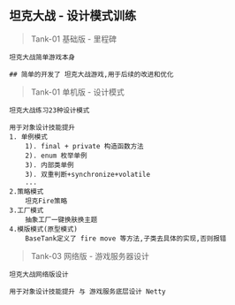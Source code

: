 ## 坦克大战 - 设计模式训练



> Tank-01 基础版 - 里程碑

```
坦克大战简单游戏本身

## 简单的开发了 坦克大战游戏,用于后续的改进和优化
```



> Tank-01 单机版 - 设计模式

```
坦克大战练习23种设计模式

用于对象设计技能提升
1. 单例模式
	1). final + private 构造函数方法
	2). enum 枚举单例
	3). 内部类单例
	3). 双重判断+synchronize+volatile
	...
2.策略模式
	坦克Fire策略
3.工厂模式
	抽象工厂一键换肤换主题
4.模版模式(原型模式)
	BaseTank定义了 fire move 等方法,子类去具体的实现,否则报错	

```



> Tank-03 网络版 - 游戏服务器设计

```
坦克大战网络版设计

用于对象设计技能提升 与 游戏服务底层设计 Netty
```




